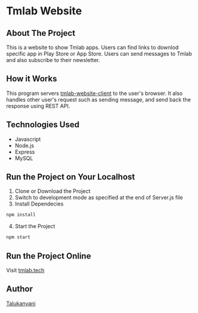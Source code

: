 # Tmlab Website

## About The Project
This is a website to show Tmlab apps.
Users can find links to downlod specific app in Play Store or App Store. Users can send messages to Tmlab and also subscribe to their newsletter.

## How it Works
This program servers [tmlab-website-client](https://github.com/Talukanyani/tmlab-website-client) to the user's browser.
It also handles other user's request such as sending message, and send back the response using REST API.

## Technologies Used
- Javascript
- Node.js
- Express
- MySQL

## Run the Project on Your Localhost

1. Clone or Download the Project
2. Switch to development mode as specified at the end of Server.js file
3. Install Dependecies
```bash
npm install
```
4. Start the Project
```bash
npm start
```

## Run the Project Online
Visit [tmlab.tech](https://tmlab.tech)

## Author
[Talukanyani](https://github.com/Talukanyani)
